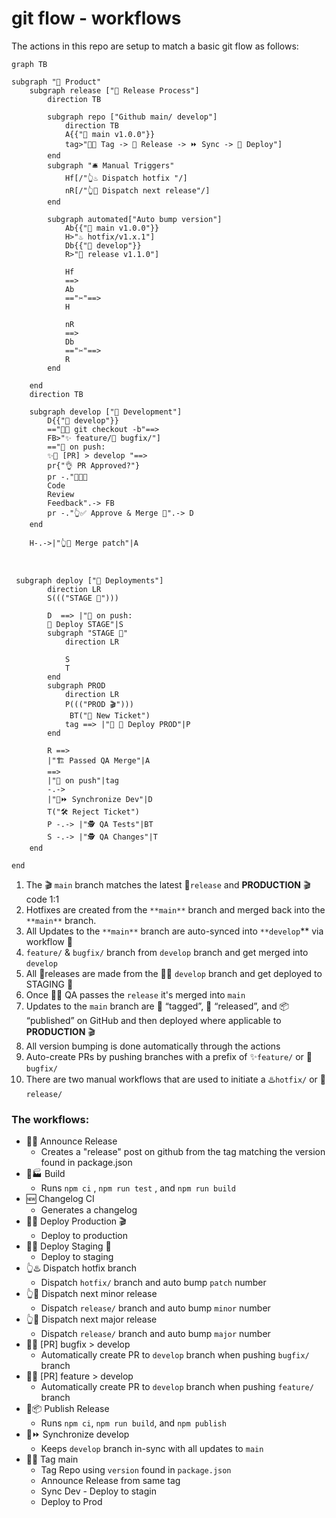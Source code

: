 # git flow - workflows
The actions in this repo are setup to match a basic git flow as follows:
```mermaid
graph TB 

subgraph "🎁 Product"
    subgraph release ["📢 Release Process"]
        direction TB

        subgraph repo ["Github main/ develop"]
            direction TB
            A{{"🌳 main v1.0.0"}}
            tag>"🤖🔖 Tag -> 📣 Release -> ⏩ Sync -> 🚀 Deploy"]
        end
        subgraph "🛎️ Manual Triggers"
            Hf[/"👆♨️ Dispatch hotfix "/]
            nR[/"👆🔖 Dispatch next release"/]
        end
           
        subgraph automated["Auto bump version"]
            Ab{{"🌳 main v1.0.0"}}
            H>"♨️ hotfix/v1.x.1"] 
            Db{{"🌿 develop"}} 
            R>"🔖 release v1.1.0"]    

            Hf 
            ==>
            Ab
            =="✂️"==>
            H

            nR 
            ==>
            Db
            =="✂️"==>
            R
        end

    end
    direction TB
     
    subgraph develop ["🚧 Development"]
        D{{"🌿 develop"}} 
        =="👨‍💻 git checkout -b"==>
        FB>"✨ feature/🐛 bugfix/"]
        =="🤖 on push:
        ✨🐛 [PR] > develop "==>
        pr{"👌 PR Approved?"}
        pr -."👨‍💻🔧 
        Code 
        Review 
        Feedback".-> FB
        pr -."👆✅ Approve & Merge 🔀".-> D
    end

    H-.->|"👆🔀 Merge patch"|A
   
    
	
 subgraph deploy ["🚀 Deployments"]
        direction LR
        S((("STAGE 🧪")))

        D  ==> |"🤖 on push:
        🚀 Deploy STAGE"|S
        subgraph "STAGE 🧪"
            direction LR
            
            S
            T
        end
        subgraph PROD
            direction LR
            P((("PROD 🎬"))) 
             BT("🐛 New Ticket")
            tag ==> |"🤖 🚀 Deploy PROD"|P
        end
 
        R ==>
        |"🏗️ Passed QA Merge"|A
        ==>
        |"🤖 on push"|tag
        -.->
        |"🤖⏩ Synchronize Dev"|D 
        T("🛠️ Reject Ticket") 
        P -.-> |"🕵️ QA Tests"|BT
        S -.-> |"🕵️ QA Changes"|T 
    end

end
```
1. The 🎬 `main` branch matches the latest 🔖`release` and **PRODUCTION** 🎬 code 1:1
2. Hotfixes are created from the `**main**` branch and merged back into the `**main**` branch.
3. All Updates to the `**main**` branch are auto-synced into `**develop`** via workflow 🤖
4. `feature/` & `bugfix/` branch from `develop` branch and get merged into `develop`
5. All 🔖releases are made from the 🧑‍💻 `develop` branch and get deployed to STAGING 🧪
6. Once 🧑‍🔧 QA passes the `release` it's merged into `main`
7. Updates to the `main` branch are 🔖 “tagged”, 📣 “released”, and 📦 “published” on GitHub and then deployed where applicable to **PRODUCTION** 🎬
8. All version bumping is done automatically through the actions
9. Auto-create PRs by pushing branches with a prefix of ✨`feature/` or 🐛 `bugfix/`
10. There are two manual workflows that are used to initiate a ♨️`hotfix/` or 🔖`release/`

### The workflows:
- 🤖📣 Announce Release
	- Creates a "release" post on github from the tag matching the version found in package.json 
- 🤖🏭 Build
	- Runs `npm ci` , `npm run test` , and `npm run build`
- 🆕 Changelog CI
	- Generates a changelog
- 🤖🚀 Deploy Production 🎬
	- Deploy to production
- 🤖🚀 Deploy Staging 🧪
	- Deploy to staging
- 👆♨️ Dispatch hotfix branch
	- Dispatch `hotfix/` branch and auto bump `patch` number
- 👆🔖 Dispatch next minor release
	- Dispatch `release/` branch and auto bump `minor` number
- 👆🔖 Dispatch next major release
	- Dispatch `release/` branch and auto bump `major` number
- 🤖🐛 [PR] bugfix > develop
	- Automatically create PR to `develop` branch when pushing `bugfix/` branch
- 🤖✨ [PR] feature > develop
	- Automatically create PR to `develop` branch when pushing `feature/` branch
- 🤖📦 Publish Release
	- Runs `npm ci`, `npm run build`, and `npm publish`
- 🤖⏩ Synchronize develop
	- Keeps `develop` branch in-sync with all updates to `main`
- 🤖🔖 Tag main
	- Tag Repo using `version` found in `package.json`
	- Announce Release from same tag
	- Sync Dev - Deploy to stagin
	- Deploy to Prod

